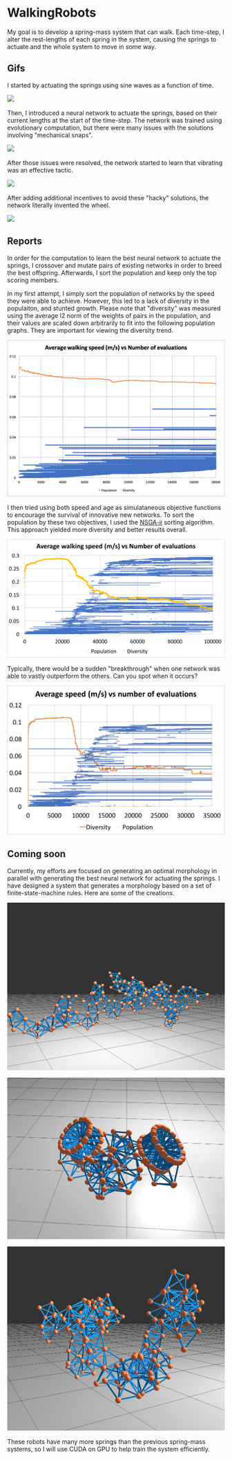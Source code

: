 # WalkingRobots

My goal is to develop a spring-mass system that can walk. Each time-step, I alter the rest-lengths of each spring in the system, causing the springs to actuate and the whole system to move in some way.

## Gifs

I started by actuating the springs using sine waves as a function of time.

![](Oct-27-2018_13-28-55.gif)

Then, I introduced a neural network to actuate the springs, based on their current lengths at the start of the time-step. The network was trained using evolutionary computation, but there were many issues with the solutions involving "mechanical snaps".

![](Oct-27-2018_13-30-46.gif)

After those issues were resolved, the network started to learn that vibrating was an effective tactic.

![](Oct-27-2018_13-35-15.gif)

After adding additional incentives to avoid these "hacky" solutions, the network literally invented the wheel.

![](Oct-27-2018_13-38-08.gif)

## Reports

In order for the computation to learn the best neural network to actuate the springs, I crossover and mutate pairs of existing networks in order to breed the best offspring. Afterwards, I sort the population and keep only the top scoring members. 

In my first attempt, I simply sort the population of networks by the speed they were able to achieve. However, this led to a lack of diversity in the populaiton, and stunted growth. Please note that "diversity" was measured using the average l2 norm of the weights of pairs in the population, and their values are scaled down arbitrarily to fit into the following population graphs. They are important for viewing the diversity trend.

![Screenshot](reg_sorted.png)

I then tried using both speed and age as simulataneous objective functions to encourage the survival of innovative new networks. To sort the population by these two objectives, I used the [NSGA-ii](https://pdfs.semanticscholar.org/bcd2/9e88011498519269da020fb91b759f00d701.pdf) sorting algorithm. This approach yielded more diversity and better results overall.

![Screenshot](nsga.png)

Typically, there would be a sudden "breakthrough" when one network was able to vastly outperform the others. Can you spot when it occurs?

![Screenshot](breakthrough.png)

## Coming soon

Currently, my efforts are focused on generating an optimal morphology in parallel with generating the best neural network for actuating the springs. I have designed a system that generates a morphology based on a set of finite-state-machine rules. Here are some of the creations.

![Screenshot](morph_2.png)

![Screenshot](morph_1.png)

![Screenshot](morph_3.png)

These robots have many more springs than the previous spring-mass systems, so I will use CUDA on GPU to help train the system efficiently.
